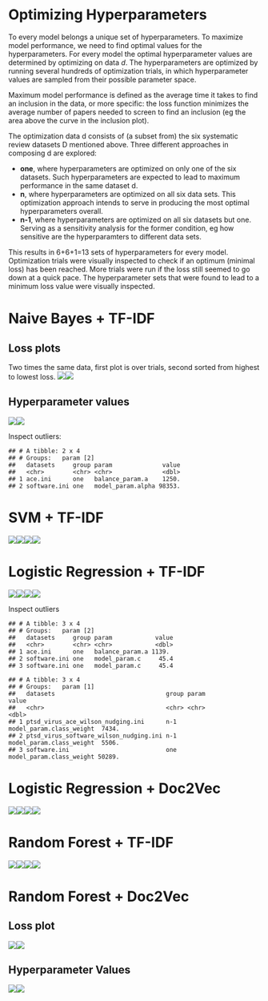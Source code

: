 Optimizing Hyperparameters
==========================

To every model belongs a unique set of hyperparameters. To maximize
model performance, we need to find optimal values for the
hyperparameters. For every model the optimal hyperparameter values are
determined by optimizing on data *d*. The hyperparameters are optimized
by running several hundreds of optimization trials, in which
hyperparameter values are sampled from their possible parameter space.

Maximum model performance is defined as the average time it takes to
find an inclusion in the data, or more specific: the loss function
minimizes the average number of papers needed to screen to find an
inclusion (eg the area above the curve in the inclusion plot).

The optimization data d consists of (a subset from) the six systematic
review datasets D mentioned above. Three different approaches in
composing d are explored:

-   **one**, where hyperparameters are optimized on only one of the six
    datasets. Such hyperparameters are expected to lead to maximum
    performance in the same dataset d.
-   **n**, where hyperparameters are optimized on all six data sets.
    This optimization approach intends to serve in producing the most
    optimal hyperparameters overall.
-   **n-1**, where hyperparameters are optimized on all six datasets but
    one. Serving as a sensitivity analysis for the former condition, eg
    how sensitive are the hyperparamters to different data sets.

This results in 6+6+1=13 sets of hyperparameters for every model.
Optimization trials were visually inspected to check if an optimum
(minimal loss) has been reached. More trials were run if the loss still
seemed to go down at a quick pace. The hyperparameter sets that were
found to lead to a minimum loss value were visually inspected.

Naive Bayes + TF-IDF
====================

Loss plots
----------

Two times the same data, first plot is over trials, second sorted from
highest to lowest loss.
![](README_files/figure-markdown_github/unnamed-chunk-2-1.png)![](README_files/figure-markdown_github/unnamed-chunk-2-2.png)

Hyperparameter values
---------------------

![](README_files/figure-markdown_github/NB_TFIDF-1.png)![](README_files/figure-markdown_github/NB_TFIDF-2.png)

Inspect outliers:

    ## # A tibble: 2 x 4
    ## # Groups:   param [2]
    ##   datasets     group param              value
    ##   <chr>        <chr> <chr>              <dbl>
    ## 1 ace.ini      one   balance_param.a    1250.
    ## 2 software.ini one   model_param.alpha 98353.

SVM + TF-IDF
============

![](README_files/figure-markdown_github/SVM_TFIDF-1.png)![](README_files/figure-markdown_github/SVM_TFIDF-2.png)![](README_files/figure-markdown_github/SVM_TFIDF-3.png)![](README_files/figure-markdown_github/SVM_TFIDF-4.png)

Logistic Regression + TF-IDF
============================

![](README_files/figure-markdown_github/LR_TFIDF-1.png)![](README_files/figure-markdown_github/LR_TFIDF-2.png)![](README_files/figure-markdown_github/LR_TFIDF-3.png)![](README_files/figure-markdown_github/LR_TFIDF-4.png)

Inspect outliers

    ## # A tibble: 3 x 4
    ## # Groups:   param [2]
    ##   datasets     group param            value
    ##   <chr>        <chr> <chr>            <dbl>
    ## 1 ace.ini      one   balance_param.a 1139. 
    ## 2 software.ini one   model_param.c     45.4
    ## 3 software.ini one   model_param.c     45.4

    ## # A tibble: 3 x 4
    ## # Groups:   param [1]
    ##   datasets                               group param                     value
    ##   <chr>                                  <chr> <chr>                     <dbl>
    ## 1 ptsd_virus_ace_wilson_nudging.ini      n-1   model_param.class_weight  7434.
    ## 2 ptsd_virus_software_wilson_nudging.ini n-1   model_param.class_weight  5506.
    ## 3 software.ini                           one   model_param.class_weight 50289.

Logistic Regression + Doc2Vec
=============================

![](README_files/figure-markdown_github/LR_D2V-1.png)![](README_files/figure-markdown_github/LR_D2V-2.png)![](README_files/figure-markdown_github/LR_D2V-3.png)![](README_files/figure-markdown_github/LR_D2V-4.png)

Random Forest + TF-IDF
======================

![](README_files/figure-markdown_github/rf_tfidf-1.png)![](README_files/figure-markdown_github/rf_tfidf-2.png)![](README_files/figure-markdown_github/rf_tfidf-3.png)![](README_files/figure-markdown_github/rf_tfidf-4.png)

Random Forest + Doc2Vec
=======================

Loss plot
---------

![](README_files/figure-markdown_github/rf_d2v_loss-1.png)![](README_files/figure-markdown_github/rf_d2v_loss-2.png)

Hyperparameter Values
---------------------

![](README_files/figure-markdown_github/rf_d2v-1.png)![](README_files/figure-markdown_github/rf_d2v-2.png)
